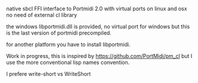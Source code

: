 native sbcl FFI interface to Portmidi 2.0 with virtual ports on linux and osx
no need of external cl library

the windows libportmidi.dll is provided, no virtual port for windows but this is the last version of portmidi precompiled. 

for another platform you have to install libportmidi.

Work in progress, this is inspired by https://github.com/PortMidi/pm_cl but I use the more conventional lisp names convention.

I prefere write-short vs WriteShort 
